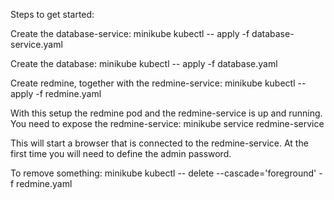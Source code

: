 Steps to get started:

Create the database-service:
minikube kubectl -- apply -f database-service.yaml

Create the database:
minikube kubectl -- apply -f database.yaml

Create redmine, together with the redmine-service:
minikube kubectl -- apply -f redmine.yaml


With this setup the redmine pod and the redmine-service is up and running.
You need to expose the redmine-service:
minikube service redmine-service

This will start a browser that is connected to the redmine-service.
At the first time you will need to define the admin password.


To remove something:
minikube kubectl -- delete --cascade='foreground' -f redmine.yaml

